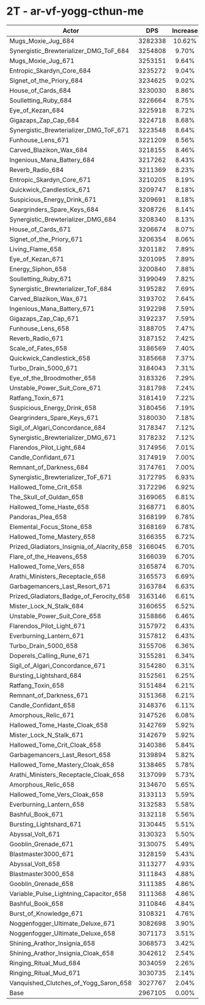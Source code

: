 # 2T - ar-vf-yogg-cthun-me
| Actor | DPS | Increase |
|---|:---:|:---:|
|Mugs_Moxie_Jug_684|3282338|10.62%|
|Synergistic_Brewterializer_DMG_ToF_684|3254808|9.70%|
|Mugs_Moxie_Jug_671|3253151|9.64%|
|Entropic_Skardyn_Core_684|3235272|9.04%|
|Signet_of_the_Priory_684|3234625|9.02%|
|House_of_Cards_684|3230030|8.86%|
|Soulletting_Ruby_684|3226664|8.75%|
|Eye_of_Kezan_684|3225918|8.72%|
|Gigazaps_Zap_Cap_684|3224718|8.68%|
|Synergistic_Brewterializer_DMG_ToF_671|3223548|8.64%|
|Funhouse_Lens_671|3221209|8.56%|
|Carved_Blazikon_Wax_684|3218155|8.46%|
|Ingenious_Mana_Battery_684|3217262|8.43%|
|Reverb_Radio_684|3211369|8.23%|
|Entropic_Skardyn_Core_671|3210205|8.19%|
|Quickwick_Candlestick_671|3209747|8.18%|
|Suspicious_Energy_Drink_671|3209691|8.18%|
|Geargrinders_Spare_Keys_684|3208726|8.14%|
|Synergistic_Brewterializer_DMG_684|3208340|8.13%|
|House_of_Cards_671|3206674|8.07%|
|Signet_of_the_Priory_671|3206354|8.06%|
|Living_Flame_658|3201182|7.89%|
|Eye_of_Kezan_671|3201095|7.89%|
|Energy_Siphon_658|3200840|7.88%|
|Soulletting_Ruby_671|3199049|7.82%|
|Synergistic_Brewterializer_ToF_684|3195282|7.69%|
|Carved_Blazikon_Wax_671|3193702|7.64%|
|Ingenious_Mana_Battery_671|3192298|7.59%|
|Gigazaps_Zap_Cap_671|3192237|7.59%|
|Funhouse_Lens_658|3188705|7.47%|
|Reverb_Radio_671|3187152|7.42%|
|Scale_of_Fates_658|3186569|7.40%|
|Quickwick_Candlestick_658|3185668|7.37%|
|Turbo_Drain_5000_671|3184043|7.31%|
|Eye_of_the_Broodmother_658|3183326|7.29%|
|Unstable_Power_Suit_Core_671|3181798|7.24%|
|Ratfang_Toxin_671|3181419|7.22%|
|Suspicious_Energy_Drink_658|3180456|7.19%|
|Geargrinders_Spare_Keys_671|3180030|7.18%|
|Sigil_of_Algari_Concordance_684|3178347|7.12%|
|Synergistic_Brewterializer_DMG_671|3178232|7.12%|
|Flarendos_Pilot_Light_684|3174956|7.01%|
|Candle_Confidant_671|3174919|7.00%|
|Remnant_of_Darkness_684|3174761|7.00%|
|Synergistic_Brewterializer_ToF_671|3172795|6.93%|
|Hallowed_Tome_Crit_658|3172296|6.92%|
|The_Skull_of_Guldan_658|3169065|6.81%|
|Hallowed_Tome_Haste_658|3168771|6.80%|
|Pandoras_Plea_658|3168199|6.78%|
|Elemental_Focus_Stone_658|3168169|6.78%|
|Hallowed_Tome_Mastery_658|3166355|6.72%|
|Prized_Gladiators_Insignia_of_Alacrity_658|3166045|6.70%|
|Flare_of_the_Heavens_658|3166039|6.70%|
|Hallowed_Tome_Vers_658|3165874|6.70%|
|Arathi_Ministers_Receptacle_658|3165573|6.69%|
|Garbagemancers_Last_Resort_671|3163784|6.63%|
|Prized_Gladiators_Badge_of_Ferocity_658|3163146|6.61%|
|Mister_Lock_N_Stalk_684|3160655|6.52%|
|Unstable_Power_Suit_Core_658|3158866|6.46%|
|Flarendos_Pilot_Light_671|3157972|6.43%|
|Everburning_Lantern_671|3157812|6.43%|
|Turbo_Drain_5000_658|3155706|6.36%|
|Doperels_Calling_Rune_671|3155281|6.34%|
|Sigil_of_Algari_Concordance_671|3154280|6.31%|
|Bursting_Lightshard_684|3152561|6.25%|
|Ratfang_Toxin_658|3151484|6.21%|
|Remnant_of_Darkness_671|3151368|6.21%|
|Candle_Confidant_658|3148376|6.11%|
|Amorphous_Relic_671|3147526|6.08%|
|Hallowed_Tome_Haste_Cloak_658|3142769|5.92%|
|Mister_Lock_N_Stalk_671|3142679|5.92%|
|Hallowed_Tome_Crit_Cloak_658|3140386|5.84%|
|Garbagemancers_Last_Resort_658|3139894|5.82%|
|Hallowed_Tome_Mastery_Cloak_658|3138465|5.78%|
|Arathi_Ministers_Receptacle_Cloak_658|3137099|5.73%|
|Amorphous_Relic_658|3134670|5.65%|
|Hallowed_Tome_Vers_Cloak_658|3133113|5.59%|
|Everburning_Lantern_658|3132583|5.58%|
|Bashful_Book_671|3132118|5.56%|
|Bursting_Lightshard_671|3130445|5.51%|
|Abyssal_Volt_671|3130323|5.50%|
|Gooblin_Grenade_671|3130075|5.49%|
|Blastmaster3000_671|3128159|5.43%|
|Abyssal_Volt_658|3113277|4.93%|
|Blastmaster3000_658|3111843|4.88%|
|Gooblin_Grenade_658|3111385|4.86%|
|Variable_Pulse_Lightning_Capacitor_658|3111368|4.86%|
|Bashful_Book_658|3110846|4.84%|
|Burst_of_Knowledge_671|3108321|4.76%|
|Noggenfogger_Ultimate_Deluxe_671|3082698|3.90%|
|Noggenfogger_Ultimate_Deluxe_658|3071173|3.51%|
|Shining_Arathor_Insignia_658|3068573|3.42%|
|Shining_Arathor_Insignia_Cloak_658|3042612|2.54%|
|Ringing_Ritual_Mud_684|3034059|2.26%|
|Ringing_Ritual_Mud_671|3030735|2.14%|
|Vanquished_Clutches_of_Yogg_Saron_658|3027767|2.04%|
|Base|2967105|0.00%|
